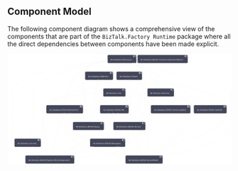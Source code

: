 ﻿## Component Model

The following component diagram shows a comprehensive view of the components that are part of the `BizTalk.Factory Runtime` package where all the direct dependencies between components have been made explicit.

![Component Diagram](./../../../assets/images/BizTalk.Factory.Runtime.ComponentModel.png)

<!-- ![Component Diagram][component.diagram] -->

<!-- links -->

[component.diagram]: https://www.plantuml.com/plantuml/proxy?src=https://raw.githubusercontent.com/icraftsoftware/biztalk.factory.github.io/master/BizTalk/Factory/Runtime/ComponentModel.puml "Component Diagram"
